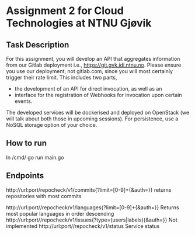 # Assignment 2 for Cloud Technologies at NTNU Gjøvik
## Task Description
For this assignment, you will develop an API that aggregates information from our Gitlab deployment i.e., https://git.gvk.idi.ntnu.no. Please ensure you use our deployment, not gitlab.com, since you will most certainly trigger their rate limit.
This includes two parts,

- the development of an API for direct invocation, as well as an
- interface for the registration of Webhooks for invocation upon certain events.

The developed services will be dockerised and deployed on OpenStack (we will talk about both those in upcoming sessions). For persistence, use a NoSQL storage option of your choice.

## How to run
In /cmd/ go run main.go

## Endpoints
http://url:port/repocheck/v1/commits{?limit=[0-9]+{&auth=<access-token>}}
  returns repositories with most commits
  
http://url:port//repocheck/v1/languages{?limit=[0-9]+{&auth=<access-token>}}
   Returns most popular languages in order descending
http://url:port//repocheck/v1/issues{?type=(users|labels){&auth=<access-token>}}
  Not implemented
http://url:port//repocheck/v1/status
  Service status
